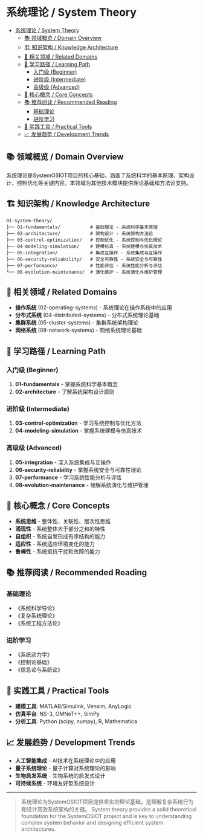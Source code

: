 # 系统理论 / System Theory


<!-- TOC START -->

- [系统理论 / System Theory](#系统理论-system-theory)
  - [📚 领域概览 / Domain Overview](#-领域概览-domain-overview)
  - [🏗️ 知识架构 / Knowledge Architecture](#-知识架构-knowledge-architecture)
  - [🔗 相关领域 / Related Domains](#-相关领域-related-domains)
  - [📖 学习路径 / Learning Path](#-学习路径-learning-path)
    - [入门级 (Beginner)](#入门级-beginner)
    - [进阶级 (Intermediate)](#进阶级-intermediate)
    - [高级级 (Advanced)](#高级级-advanced)
  - [🎯 核心概念 / Core Concepts](#-核心概念-core-concepts)
  - [📚 推荐阅读 / Recommended Reading](#-推荐阅读-recommended-reading)
    - [基础理论](#基础理论)
    - [进阶学习](#进阶学习)
  - [🔧 实践工具 / Practical Tools](#-实践工具-practical-tools)
  - [📈 发展趋势 / Development Trends](#-发展趋势-development-trends)

<!-- TOC END -->

## 📚 领域概览 / Domain Overview

系统理论是SystemOSIOT项目的核心基础，涵盖了系统科学的基本原理、架构设计、控制优化等关键内容。本领域为其他技术模块提供理论基础和方法论支持。

## 🏗️ 知识架构 / Knowledge Architecture

```text
01-system-theory/
├── 01-fundamentals/           # 基础理论 - 系统科学基本原理
├── 02-architecture/           # 架构设计 - 系统架构方法论
├── 03-control-optimization/   # 控制优化 - 系统控制与优化理论
├── 04-modeling-simulation/    # 建模仿真 - 系统建模与仿真技术
├── 05-integration/            # 集成互操作 - 系统集成与互操作
├── 06-security-reliability/   # 安全可靠性 - 系统安全与可靠性
├── 07-performance/            # 性能评估 - 系统性能分析与评估
└── 08-evolution-maintenance/  # 演化维护 - 系统演化与维护管理
```

## 🔗 相关领域 / Related Domains

- **操作系统** (02-operating-systems) - 系统理论在操作系统中的应用
- **分布式系统** (04-distributed-systems) - 分布式系统理论基础
- **集群系统** (05-cluster-systems) - 集群系统架构理论
- **网络系统** (08-network-systems) - 网络系统理论基础

## 📖 学习路径 / Learning Path

### 入门级 (Beginner)

1. **01-fundamentals** - 掌握系统科学基本概念
2. **02-architecture** - 了解系统架构设计原则

### 进阶级 (Intermediate)

1. **03-control-optimization** - 学习系统控制与优化方法
2. **04-modeling-simulation** - 掌握系统建模与仿真技术

### 高级级 (Advanced)

1. **05-integration** - 深入系统集成与互操作
2. **06-security-reliability** - 掌握系统安全与可靠性理论
3. **07-performance** - 学习系统性能分析与评估
4. **08-evolution-maintenance** - 理解系统演化与维护管理

## 🎯 核心概念 / Core Concepts

- **系统思维** - 整体性、关联性、层次性思维
- **涌现性** - 系统整体大于部分之和的特性
- **自组织** - 系统自发形成有序结构的能力
- **适应性** - 系统适应环境变化的能力
- **鲁棒性** - 系统抵抗干扰和故障的能力

## 📚 推荐阅读 / Recommended Reading

### 基础理论

- 《系统科学导论》
- 《复杂系统理论》
- 《系统工程方法论》

### 进阶学习

- 《系统动力学》
- 《控制论基础》
- 《信息论与系统论》

## 🔧 实践工具 / Practical Tools

- **建模工具**: MATLAB/Simulink, Vensim, AnyLogic
- **仿真平台**: NS-3, OMNeT++, SimPy
- **分析工具**: Python (scipy, numpy), R, Mathematica

## 📈 发展趋势 / Development Trends

- **人工智能集成** - AI技术在系统理论中的应用
- **量子系统理论** - 量子计算对系统理论的影响
- **生物启发系统** - 生物系统的启发式设计
- **可持续系统** - 环境友好型系统设计

---

> 系统理论为SystemOSIOT项目提供坚实的理论基础，是理解复杂系统行为和设计高效系统架构的关键。
> System theory provides a solid theoretical foundation for the SystemOSIOT project and is key to understanding complex system behavior and designing efficient system architectures.

